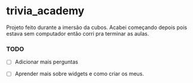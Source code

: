 # trivia_academy

Projeto feito durante a imersão da cubos.
Acabei começando depois pois estava sem computador então corri pra terminar as aulas.

### TODO

- [ ] Adicionar mais perguntas
- [ ] Aprender mais sobre widgets e como criar os meus.


